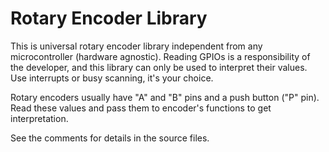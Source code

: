# Rotary Encoder Library

This is universal rotary encoder library independent from any microcontroller
(hardware agnostic). Reading GPIOs is a responsibility of the developer, and
this library can only be used to interpret their values. Use interrupts or busy
scanning, it's your choice.

Rotary encoders usually have "A" and "B" pins and a push button ("P" pin).
Read these values and pass them to encoder's functions to get interpretation.

See the comments for details in the source files.

